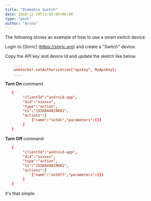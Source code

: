 ```yaml
---
title: "Dimmable Switch"
date: 2018-12-29T11:02:05+06:00
type: "post"
author: "Aruna"
---
```



  

The following shows an example of how to use a smart switch device.

Login to [Sinric] (https://sinric.pro) and create a "Switch" device.

Copy the API key and device Id and update the sketch like below.

```toml
    ....
    webSocket.setAuthorization("apikey", MyApiKey);
    ....
```

<b>Turn On</b> command 
    
```toml
   {
        "clientId":"android-app",
        "did":"xxxxxx",
        "type":"action",
        "ts":"1556844829681",
        "actions":[
            {"name":"setOn","parameters":{}}
        ]
   }
```

<b>Turn Off</b> command 
    
```toml
   {
        "clientId":"android-app",
        "did":"xxxxxx",
        "type":"action",
        "ts":"1556844829681",
        "actions":[
            {"name":"setOff","parameters":{}}
        ]
   }
```


it's that simple. 


<!-- Just download latest version of [Hugo binary (> 0.53)](https://gohugo.io/getting-started/installing/) for your OS (Windows, Linux, Mac) : it's that simple. 

![image example](../../../../images/hugo.jpg "image")
-->